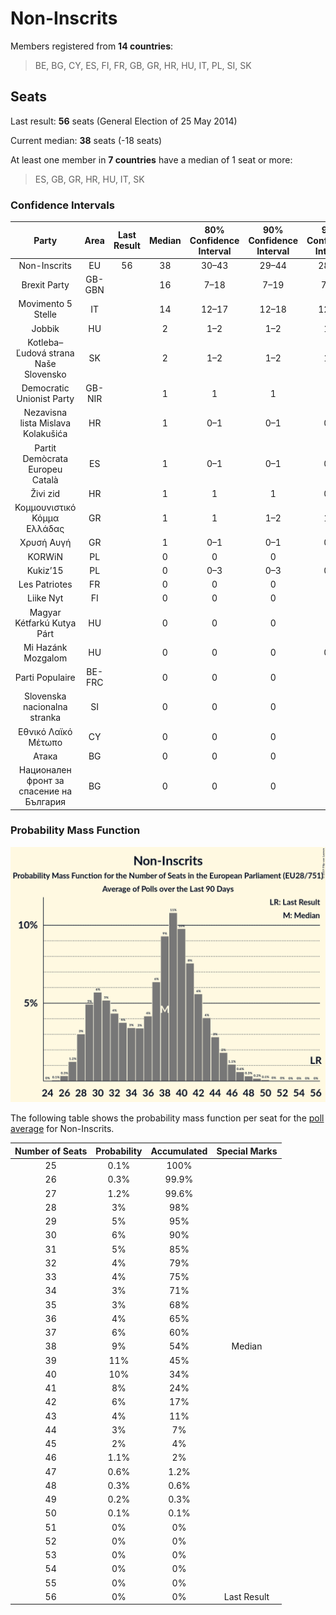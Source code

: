 # Non-Inscrits

Members registered from **14 countries**:

> BE, BG, CY, ES, FI, FR, GB, GR, HR, HU, IT, PL, SI, SK

## Seats

Last result: **56** seats (General Election of 25 May 2014)

Current median: **38** seats (-18 seats)

At least one member in **7 countries** have a median of 1 seat or more:

> ES, GB, GR, HR, HU, IT, SK

### Confidence Intervals

| Party | Area | Last Result | Median | 80% Confidence Interval | 90% Confidence Interval | 95% Confidence Interval | 99% Confidence Interval |
|:-----:|:----:|:-----------:|:------:|:-----------------------:|:-----------------------:|:-----------------------:|:-----------------------:|
| Non-Inscrits | EU | 56 | 38 | 30–43 | 29–44 | 28–45 | 27–48 |
| Brexit Party | GB-GBN | | 16 | 7–18 | 7–19 | 7–19 | 6–19 |
| Movimento 5 Stelle | IT | | 14 | 12–17 | 12–18 | 12–19 | 11–20 |
| Jobbik | HU | | 2 | 1–2 | 1–2 | 1–2 | 1–2 |
| Kotleba–Ľudová strana Naše Slovensko | SK | | 2 | 1–2 | 1–2 | 1–2 | 1–3 |
| Democratic Unionist Party | GB-NIR | | 1 | 1 | 1 | 1 | 1 |
| Nezavisna lista Mislava Kolakušića | HR | | 1 | 0–1 | 0–1 | 0–1 | 0–1 |
| Partit Demòcrata Europeu Català | ES | | 1 | 0–1 | 0–1 | 0–1 | 0–1 |
| Živi zid | HR | | 1 | 1 | 1 | 0–1 | 0–1 |
| Κομμουνιστικό Κόμμα Ελλάδας | GR | | 1 | 1 | 1–2 | 1–2 | 1–2 |
| Χρυσή Αυγή | GR | | 1 | 0–1 | 0–1 | 0–1 | 0–1 |
| KORWiN | PL | | 0 | 0 | 0 | 0 | 0 |
| Kukiz’15 | PL | | 0 | 0–3 | 0–3 | 0–4 | 0–4 |
| Les Patriotes | FR | | 0 | 0 | 0 | 0 | 0 |
| Liike Nyt | FI | | 0 | 0 | 0 | 0 | 0 |
| Magyar Kétfarkú Kutya Párt | HU | | 0 | 0 | 0 | 0 | 0–1 |
| Mi Hazánk Mozgalom | HU | | 0 | 0 | 0 | 0–1 | 0–1 |
| Parti Populaire | BE-FRC | | 0 | 0 | 0 | 0 | 0 |
| Slovenska nacionalna stranka | SI | | 0 | 0 | 0 | 0 | 0 |
| Εθνικό Λαϊκό Μέτωπο | CY | | 0 | 0 | 0 | 0 | 0 |
| Атака | BG | | 0 | 0 | 0 | 0 | 0 |
| Национален фронт за спасение на България | BG | | 0 | 0 | 0 | 0 | 0 |

### Probability Mass Function

![Graph with seats probability mass function not yet produced](average-2019-07-31-seats-pmf-non-inscrits.png "Seats Probability Mass Function")

The following table shows the probability mass function per seat for the [poll average](average-2019-07-31.html) for Non-Inscrits.

| Number of Seats | Probability | Accumulated | Special Marks |
|:---------------:|:-----------:|:-----------:|:-------------:|
| 25 | 0.1% | 100% |  |
| 26 | 0.3% | 99.9% |  |
| 27 | 1.2% | 99.6% |  |
| 28 | 3% | 98% |  |
| 29 | 5% | 95% |  |
| 30 | 6% | 90% |  |
| 31 | 5% | 85% |  |
| 32 | 4% | 79% |  |
| 33 | 4% | 75% |  |
| 34 | 3% | 71% |  |
| 35 | 3% | 68% |  |
| 36 | 4% | 65% |  |
| 37 | 6% | 60% |  |
| 38 | 9% | 54% | Median |
| 39 | 11% | 45% |  |
| 40 | 10% | 34% |  |
| 41 | 8% | 24% |  |
| 42 | 6% | 17% |  |
| 43 | 4% | 11% |  |
| 44 | 3% | 7% |  |
| 45 | 2% | 4% |  |
| 46 | 1.1% | 2% |  |
| 47 | 0.6% | 1.2% |  |
| 48 | 0.3% | 0.6% |  |
| 49 | 0.2% | 0.3% |  |
| 50 | 0.1% | 0.1% |  |
| 51 | 0% | 0% |  |
| 52 | 0% | 0% |  |
| 53 | 0% | 0% |  |
| 54 | 0% | 0% |  |
| 55 | 0% | 0% |  |
| 56 | 0% | 0% | Last Result |


